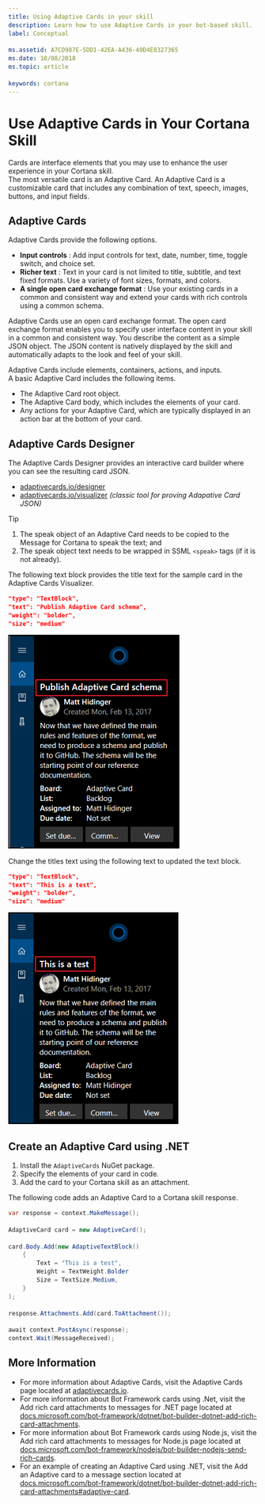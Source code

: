 ```yaml
---
title: Using Adaptive Cards in your skill
description: Learn how to use Adaptive Cards in your bot-based skill.
label: Conceptual

ms.assetid: A7CD987E-5DD1-42EA-A436-49D4E8327365
ms.date: 10/08/2018
ms.topic: article

keywords: cortana
---
```


# Use Adaptive Cards in Your Cortana Skill

Cards are interface elements that you may use to enhance the user experience in your Cortana skill.  
The most versatile card is an Adaptive Card. An Adaptive Card is a customizable card that includes any combination of text, speech, images, buttons, and input fields.  

## Adaptive Cards  

Adaptive Cards provide the following options.  

*   **Input controls** : Add input controls for text, date, number, time, toggle switch, and choice set.  
*   **Richer text** : Text in your card is not limited to title, subtitle, and text fixed formats. Use a variety of font sizes, formats, and colors.  
*   **A single open card exchange format** : Use your existing cards in a common and consistent way and extend your cards with rich controls using a common schema.  

Adaptive Cards use an open card exchange format. The open card exchange format enables you to specify user interface content in your skill in a common and consistent way. You describe the content as a simple JSON object. The JSON content is natively displayed by the skill and automatically adapts to the look and feel of your skill.  

Adaptive Cards include elements, containers, actions, and inputs.  
A basic Adaptive Card includes the following items.   
*   The Adaptive Card root object.  
*   The Adaptive Card body, which includes the elements of your card.  
*   Any actions for your Adaptive Card, which are typically displayed in an action bar at the bottom of your card.  

## Adaptive Cards Designer  

The Adaptive Cards Designer provides an interactive card builder where you can see the resulting card JSON.

*   [adaptivecards.io/designer](https://adaptivecards.io/designer)
*   [adaptivecards.io/visualizer](https://adaptivecards.io/visualizer) _(classic tool for proving Adapative Card JSON)_

>[!TIP]
> 1. The speak object of an Adaptive Card needs to be copied to the Message for Cortana to speak the text; and
> 1. The speak object text needs to be wrapped in SSML `<speak>` tags (if it is not already).


 The following text block provides the title text for the sample card in the Adaptive Cards Visualizer.
 
 ```json
 "type": "TextBlock",
 "text": "Publish Adaptive Card schema",
 "weight": "bolder",
 "size": "medium"
 ```
 
 ![Sample Card](./media/images/ac_visualizer1.png)  
 
 Change the titles text using the following text to updated the text block.  
 
 ```json
 "type": "TextBlock",
 "text": "This is a test",
 "weight": "bolder",
 "size": "medium"
 ```  

 ![Revised Card](./media/images/ac_visualizer2.png)  

## Create an Adaptive Card using .NET

1.  Install the `AdaptiveCards` NuGet package.
2.  Specify the elements of your card in code.
3.  Add the card to your Cortana skill as an attachment.


 The following code adds an Adaptive Card to a Cortana skill response.

 ```csharp
 var response = context.MakeMessage();

 AdaptiveCard card = new AdaptiveCard();

 card.Body.Add(new AdaptiveTextBlock()
     {
         Text = "This is a test",
         Weight = TextWeight.Bolder
         Size = TextSize.Medium,
     }
 );

 response.Attachments.Add(card.ToAttachment());

 await context.PostAsync(response);
 context.Wait(MessageReceived);
 ```  

## More Information  

*   For more information about Adaptive Cards, visit the Adaptive Cards page located at  [adaptivecards.io](https://adaptivecards.io).  
*   For more information about Bot Framework cards using .Net, visit the Add rich card attachments to messages for .NET page located at [docs.microsoft.com/bot-framework/dotnet/bot-builder-dotnet-add-rich-card-attachments](https://docs.microsoft.com/azure/bot-service/dotnet/bot-builder-dotnet-add-rich-card-attachments?view=azure-bot-service-3.0).
*   For more information about Bot Framework cards using Node.js, visit the Add rich card attachments to messages for Node.js page located at [docs.microsoft.com/bot-framework/nodejs/bot-builder-nodejs-send-rich-cards](https://docs.microsoft.com/azure/bot-service/nodejs/bot-builder-nodejs-send-rich-cards?view=azure-bot-service-3.0).
*   For an example of creating an Adaptive Card using .NET, visit the Add an Adaptive card to a message section located at [docs.microsoft.com/bot-framework/dotnet/bot-builder-dotnet-add-rich-card-attachments#adaptive-card](https://docs.microsoft.com/azure/bot-service/dotnet/bot-builder-dotnet-add-rich-card-attachments?view=azure-bot-service-3.0#adaptive-card).  
